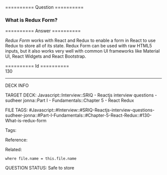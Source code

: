 ========== Question ==========  

### What is Redux Form?  

========== Answer ==========  

_Redux Form_ works with React and Redux to enable a form in React to use Redux to store all of its state. Redux Form can be used with raw HTML5 inputs, but it also works very well with common UI frameworks like Material UI, React Widgets and React Bootstrap.

========== Id ==========  
130

---

DECK INFO

TARGET DECK: Javascript::Interview::SRIQ - Reactjs interview questions - sudheer jonna::Part I - Fundamentals::Chapter 5 - React Redux

FILE TAGS: #Javascript::#Interview::#SRIQ-Reactjs-interview-questions-sudheer-jonna::#Part-I-Fundamentals::#Chapter-5-React-Redux::#130-What-is-redux-form

Tags:

Reference:

Related:

```dataview
where file.name = this.file.name
```
QUESTION STATUS: Safe to store
